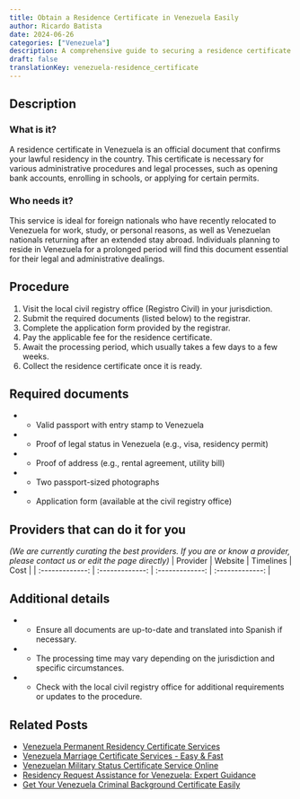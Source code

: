 ```yaml
---
title: Obtain a Residence Certificate in Venezuela Easily
author: Ricardo Batista
date: 2024-06-26
categories: ["Venezuela"]
description: A comprehensive guide to securing a residence certificate in Venezuela, outlining the process and required documents for a smooth application.
draft: false
translationKey: venezuela-residence_certificate
---
```


## Description
### What is it?
A residence certificate in Venezuela is an official document that confirms your lawful residency in the country. This certificate is necessary for various administrative procedures and legal processes, such as opening bank accounts, enrolling in schools, or applying for certain permits.

### Who needs it?
This service is ideal for foreign nationals who have recently relocated to Venezuela for work, study, or personal reasons, as well as Venezuelan nationals returning after an extended stay abroad. Individuals planning to reside in Venezuela for a prolonged period will find this document essential for their legal and administrative dealings.

## Procedure

1. Visit the local civil registry office (Registro Civil) in your jurisdiction.
2. Submit the required documents (listed below) to the registrar.
3. Complete the application form provided by the registrar.
4. Pay the applicable fee for the residence certificate.
5. Await the processing period, which usually takes a few days to a few weeks.
6. Collect the residence certificate once it is ready.


## Required documents

- * Valid passport with entry stamp to Venezuela
- * Proof of legal status in Venezuela (e.g., visa, residency permit)
- * Proof of address (e.g., rental agreement, utility bill)
- * Two passport-sized photographs
- * Application form (available at the civil registry office)


## Providers that can do it for you
_(We are currently curating the best providers. If you are or know a provider, please contact us or edit the page directly)_
| Provider        |     Website     |     Timelines    |       Cost      |
| :-------------: | :-------------: |  :-------------: | :-------------: |

## Additional details

- * Ensure all documents are up-to-date and translated into Spanish if necessary.
- * The processing time may vary depending on the jurisdiction and specific circumstances.
- * Check with the local civil registry office for additional requirements or updates to the procedure.




## Related Posts

- [Venezuela Permanent Residency Certificate Services](https://tramitit.com/guides/venezuela/permanent_residency_certificate/)
- [Venezuela Marriage Certificate Services - Easy & Fast](https://tramitit.com/guides/venezuela/marriage_certificate/)
- [Venezuelan Military Status Certificate Service Online](https://tramitit.com/guides/venezuela/military_status_certificate/)
- [Residency Request Assistance for Venezuela: Expert Guidance](https://tramitit.com/guides/venezuela/residency_request/)
- [Get Your Venezuela Criminal Background Certificate Easily](https://tramitit.com/guides/venezuela/criminal_background_certificate/)